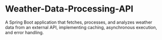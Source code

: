 # Weather-Data-Processing-API
A Spring Boot application that fetches, processes, and analyzes weather data from an external API, implementing caching, asynchronous execution, and error handling.
